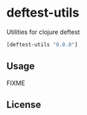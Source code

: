 # deftest-utils

Utilities for clojure deftest

```clj
[deftest-utils "0.0.0"]
```

## Usage

FIXME

## License
